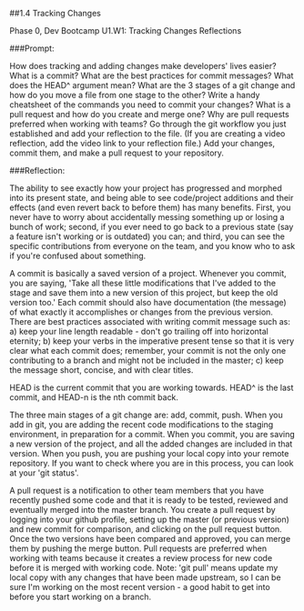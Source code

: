 ##1.4 Tracking Changes

Phase 0, Dev Bootcamp
U1.W1: Tracking Changes Reflections

###Prompt:

How does tracking and adding changes make developers' lives easier?
What is a commit?
What are the best practices for commit messages?
What does the HEAD^ argument mean?
What are the 3 stages of a git change and how do you move a file from one stage to the other?
Write a handy cheatsheet of the commands you need to commit your changes?
What is a pull request and how do you create and merge one?
Why are pull requests preferred when working with teams?
Go through the git workflow you just established and add your reflection to the file. (If you are creating a video reflection, add the video link to your reflection file.)
Add your changes, commit them, and make a pull request to your repository.

###Reflection:

The ability to see exactly how your project has progressed and morphed into its present state, and being able to see code/project additions and their effects (and even revert back to before them) has many benefits.  First, you never have to worry about accidentally messing something up or losing a bunch of work; second, if you ever need to go back to a previous state (say a feature isn't working or is outdated) you can; and third, you can see the specific contributions from everyone on the team, and you know who to ask if you're confused about something.

A commit is basically a saved version of a project.  Whenever you commit, you are saying, 'Take all these little modifications that I've added to the stage and save them into a new version of this project, but keep the old version too.'  Each commit should also have documentation (the message) of what exactly it accomplishes or changes from the previous version.  There are best practices associated with writing commit message such as: a) keep your line length readable - don't go trailing off into horizontal eternity; b) keep your verbs in the imperative present tense so that it is very clear what each commit does; remember, your commit is not the only one contributing to a branch and might not be included in the master; c) keep the message short, concise, and with clear titles.

HEAD is the current commit that you are working towards.  HEAD^ is the last commit, and HEAD-n is the nth commit back.

The three main stages of a git change are: add, commit, push.  When you add in git, you are adding the recent code modifications to the staging environment, in preparation for a commit.  When you commit, you are saving a new version of the project, and all the added changes are included in that version.  When you push, you are pushing your local copy into your remote repository.  If you want to check where you are in this process, you can look at your 'git status'.

A pull request is a notification to other team members that you have recently pushed some code and that it is ready to be tested, reviewed and eventually merged into the master branch.  You create a pull request by logging into your github profile, setting up the master (or previous version) and new commit for comparison, and clicking on the pull request button.  Once the two versions have been compared and approved, you can merge them by pushing the merge button.  Pull requests are preferred when working with teams because it creates a review process for new code before it is merged with working code.  Note: 'git pull' means update my local copy with any changes that have been made upstream, so I can be sure I'm working on the most recent version - a good habit to get into before you start working on a branch.